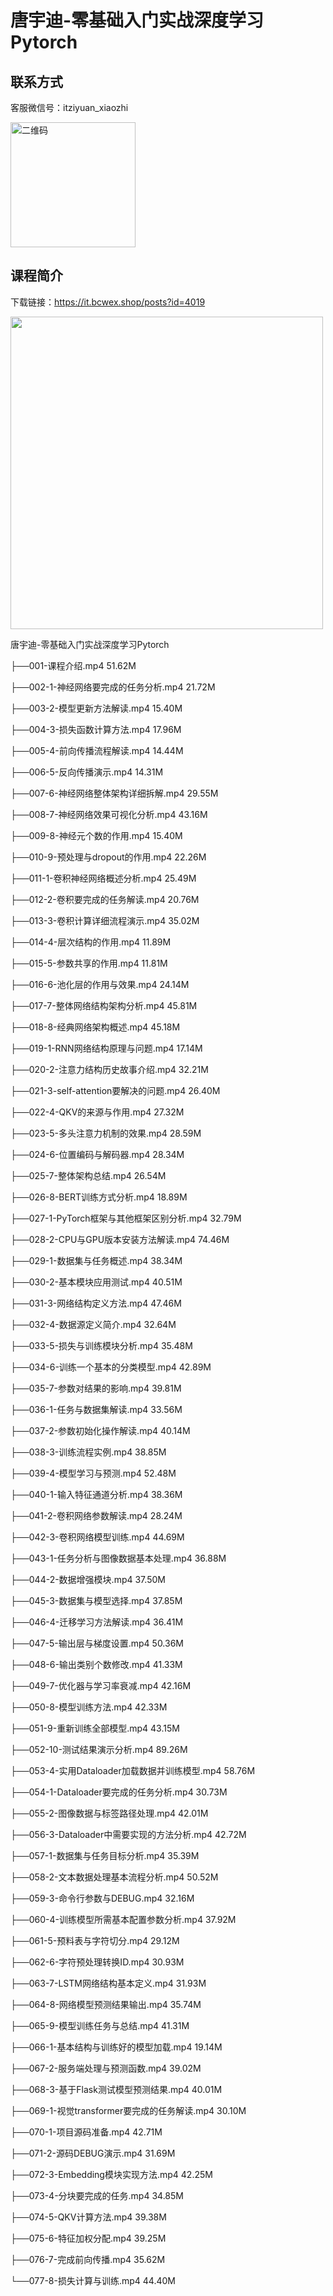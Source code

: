 # 唐宇迪-零基础入门实战深度学习Pytorch

## 联系方式

客服微信号：itziyuan_xiaozhi

<img src="https://ziyuanyun.oss-cn-guangzhou.aliyuncs.com/common/20240614073449/666b82192834a.jpg" width="200" height="200" alt="二维码">

## 课程简介

下载链接：https://it.bcwex.shop/posts?id=4019

<img src="https://ziyuanyun.oss-cn-guangzhou.aliyuncs.com/yun/20240515185548/664494b4d40ca.jpg" width="500" alt="">

  

 唐宇迪-零基础入门实战深度学习Pytorch

 ├──001-课程介绍.mp4 51.62M

 ├──002-1-神经网络要完成的任务分析.mp4 21.72M

 ├──003-2-模型更新方法解读.mp4 15.40M

 ├──004-3-损失函数计算方法.mp4 17.96M

 ├──005-4-前向传播流程解读.mp4 14.44M

 ├──006-5-反向传播演示.mp4 14.31M

 ├──007-6-神经网络整体架构详细拆解.mp4 29.55M

 ├──008-7-神经网络效果可视化分析.mp4 43.16M

 ├──009-8-神经元个数的作用.mp4 15.40M

 ├──010-9-预处理与dropout的作用.mp4 22.26M

 ├──011-1-卷积神经网络概述分析.mp4 25.49M

 ├──012-2-卷积要完成的任务解读.mp4 20.76M

 ├──013-3-卷积计算详细流程演示.mp4 35.02M

 ├──014-4-层次结构的作用.mp4 11.89M

 ├──015-5-参数共享的作用.mp4 11.81M

 ├──016-6-池化层的作用与效果.mp4 24.14M

 ├──017-7-整体网络结构架构分析.mp4 45.81M

 ├──018-8-经典网络架构概述.mp4 45.18M

 ├──019-1-RNN网络结构原理与问题.mp4 17.14M

 ├──020-2-注意力结构历史故事介绍.mp4 32.21M

 ├──021-3-self-attention要解决的问题.mp4 26.40M

 ├──022-4-QKV的来源与作用.mp4 27.32M

 ├──023-5-多头注意力机制的效果.mp4 28.59M

 ├──024-6-位置编码与解码器.mp4 28.34M

 ├──025-7-整体架构总结.mp4 26.54M

 ├──026-8-BERT训练方式分析.mp4 18.89M

 ├──027-1-PyTorch框架与其他框架区别分析.mp4 32.79M

 ├──028-2-CPU与GPU版本安装方法解读.mp4 74.46M

 ├──029-1-数据集与任务概述.mp4 38.34M

 ├──030-2-基本模块应用测试.mp4 40.51M

 ├──031-3-网络结构定义方法.mp4 47.46M

 ├──032-4-数据源定义简介.mp4 32.64M

 ├──033-5-损失与训练模块分析.mp4 35.48M

 ├──034-6-训练一个基本的分类模型.mp4 42.89M

 ├──035-7-参数对结果的影响.mp4 39.81M

 ├──036-1-任务与数据集解读.mp4 33.56M

 ├──037-2-参数初始化操作解读.mp4 40.14M

 ├──038-3-训练流程实例.mp4 38.85M

 ├──039-4-模型学习与预测.mp4 52.48M

 ├──040-1-输入特征通道分析.mp4 38.36M

 ├──041-2-卷积网络参数解读.mp4 28.24M

 ├──042-3-卷积网络模型训练.mp4 44.69M

 ├──043-1-任务分析与图像数据基本处理.mp4 36.88M

 ├──044-2-数据增强模块.mp4 37.50M

 ├──045-3-数据集与模型选择.mp4 37.85M

 ├──046-4-迁移学习方法解读.mp4 36.41M

 ├──047-5-输出层与梯度设置.mp4 50.36M

 ├──048-6-输出类别个数修改.mp4 41.33M

 ├──049-7-优化器与学习率衰减.mp4 42.16M

 ├──050-8-模型训练方法.mp4 42.33M

 ├──051-9-重新训练全部模型.mp4 43.15M

 ├──052-10-测试结果演示分析.mp4 89.26M

 ├──053-4-实用Dataloader加载数据并训练模型.mp4 58.76M

 ├──054-1-Dataloader要完成的任务分析.mp4 30.73M

 ├──055-2-图像数据与标签路径处理.mp4 42.01M

 ├──056-3-Dataloader中需要实现的方法分析.mp4 42.72M

 ├──057-1-数据集与任务目标分析.mp4 35.39M

 ├──058-2-文本数据处理基本流程分析.mp4 50.52M

 ├──059-3-命令行参数与DEBUG.mp4 32.16M

 ├──060-4-训练模型所需基本配置参数分析.mp4 37.92M

 ├──061-5-预料表与字符切分.mp4 29.12M

 ├──062-6-字符预处理转换ID.mp4 30.93M

 ├──063-7-LSTM网络结构基本定义.mp4 31.93M

 ├──064-8-网络模型预测结果输出.mp4 35.74M

 ├──065-9-模型训练任务与总结.mp4 41.31M

 ├──066-1-基本结构与训练好的模型加载.mp4 19.14M

 ├──067-2-服务端处理与预测函数.mp4 39.02M

 ├──068-3-基于Flask测试模型预测结果.mp4 40.01M

 ├──069-1-视觉transformer要完成的任务解读.mp4 30.10M

 ├──070-1-项目源码准备.mp4 42.71M

 ├──071-2-源码DEBUG演示.mp4 31.69M

 ├──072-3-Embedding模块实现方法.mp4 42.25M

 ├──073-4-分块要完成的任务.mp4 34.85M

 ├──074-5-QKV计算方法.mp4 39.38M

 ├──075-6-特征加权分配.mp4 39.25M

 ├──076-7-完成前向传播.mp4 35.62M

 └──077-8-损失计算与训练.mp4 44.40M

  